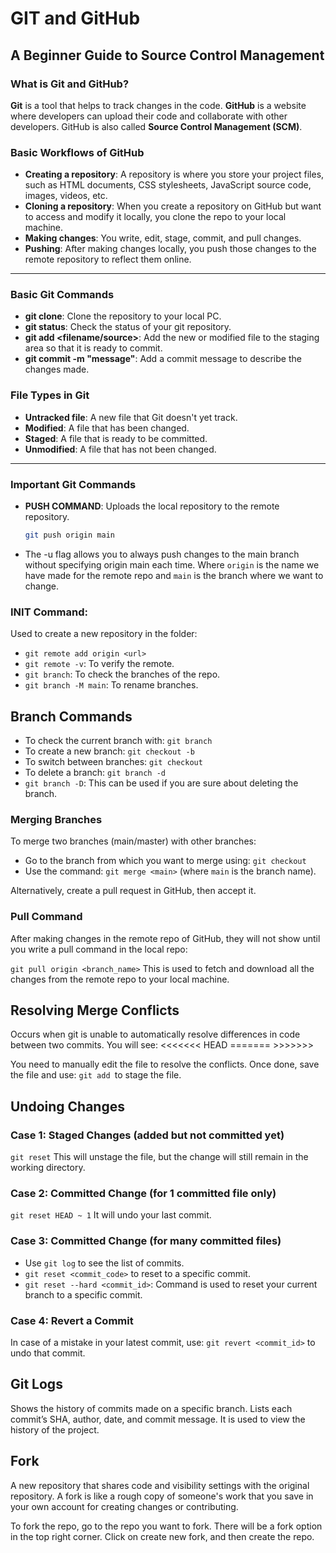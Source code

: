 # GIT and GitHub  
## A Beginner Guide to Source Control Management


### What is Git and GitHub?

**Git** is a tool that helps to track changes in the code. **GitHub** is a website where developers can upload their code and collaborate with other developers. GitHub is also called **Source Control Management (SCM)**.

### Basic Workflows of GitHub

- **Creating a repository**: A repository is where you store your project files, such as HTML documents, CSS stylesheets, JavaScript source code, images, videos, etc.
- **Cloning a repository**: When you create a repository on GitHub but want to access and modify it locally, you clone the repo to your local machine.
- **Making changes**: You write, edit, stage, commit, and pull changes.
- **Pushing**: After making changes locally, you push those changes to the remote repository to reflect them online.

---

### Basic Git Commands

- **git clone**: Clone the repository to your local PC.
- **git status**: Check the status of your git repository.
- **git add <filename/source>**: Add the new or modified file to the staging area so that it is ready to commit.
- **git commit -m "message"**: Add a commit message to describe the changes made.

### File Types in Git

- **Untracked file**: A new file that Git doesn't yet track.
- **Modified**: A file that has been changed.
- **Staged**: A file that is ready to be committed.
- **Unmodified**: A file that has not been changed.

---

### Important Git Commands

- **PUSH COMMAND**: Uploads the local repository to the remote repository.

  ```bash
  git push origin main

-  The -u flag allows you to always push changes to the main branch without specifying origin main each time.
Where `origin` is the name we have made for the remote repo and `main` is the branch where we want to change. 


### INIT Command: 
Used to create a new repository in the folder:

- `git remote add origin <url>`
- `git remote -v`: To verify the remote.
- `git branch`: To check the branches of the repo.
- `git branch -M main`: To rename branches.

## Branch Commands

- To check the current branch with: `git branch`
- To create a new branch: `git checkout -b`
- To switch between branches: `git checkout`
- To delete a branch: `git branch -d`
- `git branch -D`: This can be used if you are sure about deleting the branch.

### Merging Branches
To merge two branches (main/master) with other branches:
- Go to the branch from which you want to merge using: `git checkout`
- Use the command: `git merge <main>` (where `main` is the branch name).

Alternatively, create a pull request in GitHub, then accept it.

### Pull Command
After making changes in the remote repo of GitHub, they will not show until you write a pull command in the local repo:

`git pull origin <branch_name>`
This is used to fetch and download all the changes from the remote repo to your local machine.

## Resolving Merge Conflicts
Occurs when git is unable to automatically resolve differences in code between two commits. You will see:
<<<<<<< HEAD ======= >>>>>>>

You need to manually edit the file to resolve the conflicts. Once done, save the file and use:
`git add `to stage the file.

## Undoing Changes

### Case 1: Staged Changes (added but not committed yet)
` git reset `
This will unstage the file, but the change will still remain in the working directory.

### Case 2: Committed Change (for 1 committed file only)
`git reset HEAD ~ 1`
It will undo your last commit.

### Case 3: Committed Change (for many committed files)
- Use `git log` to see the list of commits.
- `git reset <commit_code>` to reset to a specific commit.
- `git reset --hard <commit_id>`: Command is used to reset your current branch to a specific commit.

### Case 4: Revert a Commit
In case of a mistake in your latest commit, use:
`git revert <commit_id>`
to undo that commit.

## Git Logs
Shows the history of commits made on a specific branch. Lists each commit’s SHA, author, date, and commit message. It is used to view the history of the project.

## Fork
A new repository that shares code and visibility settings with the original repository. A fork is like a rough copy of someone's work that you save in your own account for creating changes or contributing.

To fork the repo, go to the repo you want to fork. There will be a fork option in the top right corner. Click on create new fork, and then create the repo.



